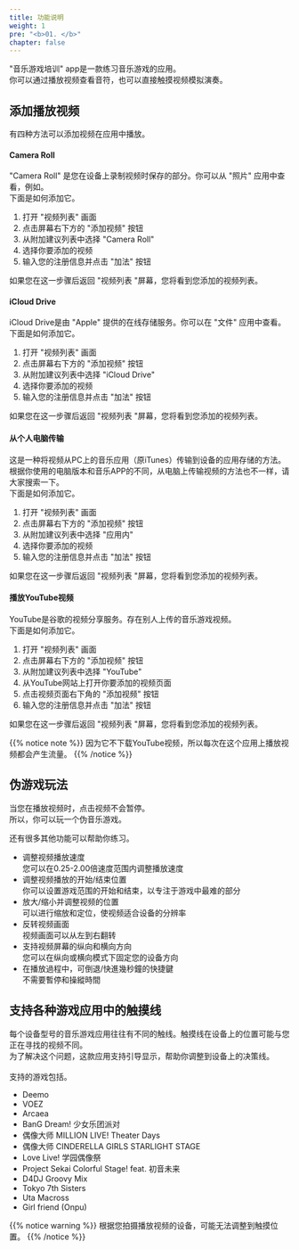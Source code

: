 ```yaml
---
title: 功能说明
weight: 1
pre: "<b>01. </b>"
chapter: false
---
```


"音乐游戏培训" app是一款练习音乐游戏的应用。<br>
你可以通过播放视频查看音符，也可以直接触摸视频模拟演奏。

## 添加播放视频

有四种方法可以添加视频在应用中播放。

#### Camera Roll

"Camera Roll" 是您在设备上录制视频时保存的部分。你可以从 "照片" 应用中查看，例如。<br>
下面是如何添加它。

1. 打开 "视频列表" 画面
2. 点击屏幕右下方的 "添加视频" 按钮
3. 从附加建议列表中选择 "Camera Roll"
4. 选择你要添加的视频
5. 输入您的注册信息并点击 "加法" 按钮

如果您在这一步骤后返回 "视频列表 "屏幕，您将看到您添加的视频列表。

#### iCloud Drive

iCloud Drive是由 "Apple" 提供的在线存储服务。你可以在 "文件" 应用中查看。<br>
下面是如何添加它。

1. 打开 "视频列表" 画面
2. 点击屏幕右下方的 "添加视频" 按钮
3. 从附加建议列表中选择 "iCloud Drive"
4. 选择你要添加的视频
5. 输入您的注册信息并点击 "加法" 按钮

如果您在这一步骤后返回 "视频列表 "屏幕，您将看到您添加的视频列表。

#### 从个人电脑传输

这是一种将视频从PC上的音乐应用（原iTunes）传输到设备的应用存储的方法。<br>
根据你使用的电脑版本和音乐APP的不同，从电脑上传输视频的方法也不一样，请大家搜索一下。<br>
下面是如何添加它。

1. 打开 "视频列表" 画面
2. 点击屏幕右下方的 "添加视频" 按钮
3. 从附加建议列表中选择 "应用内"
4. 选择你要添加的视频
5. 输入您的注册信息并点击 "加法" 按钮

如果您在这一步骤后返回 "视频列表 "屏幕，您将看到您添加的视频列表。

#### 播放YouTube视频

YouTube是谷歌的视频分享服务。存在别人上传的音乐游戏视频。<br>
下面是如何添加它。

1. 打开 "视频列表" 画面
2. 点击屏幕右下方的 "添加视频" 按钮
3. 从附加建议列表中选择 "YouTube"
4. 从YouTube网站上打开你要添加的视频页面
5. 点击视频页面右下角的 "添加视频" 按钮
6. 输入您的注册信息并点击 "加法" 按钮

如果您在这一步骤后返回 "视频列表 "屏幕，您将看到您添加的视频列表。

{{% notice note %}}
因为它不下载YouTube视频，所以每次在这个应用上播放视频都会产生流量。
{{% /notice %}}


## 伪游戏玩法

当您在播放视频时，点击视频不会暂停。<br>
所以，你可以玩一个伪音乐游戏。<br>

还有很多其他功能可以帮助你练习。

- 调整视频播放速度<br>您可以在0.25-2.00倍速度范围内调整播放速度
- 调整视频播放的开始/结束位置<br>你可以设置游戏范围的开始和结束，以专注于游戏中最难的部分
- 放大/缩小并调整视频的位置<br>可以进行缩放和定位，使视频适合设备的分辨率
- 反转视频画面<br>视频画面可以从左到右翻转
- 支持视频屏幕的纵向和横向方向<br>您可以在纵向或横向模式下固定您的设备方向
- 在播放過程中，可倒退/快進幾秒鐘的快捷鍵<br>不需要暫停和操縱時間

## 支持各种游戏应用中的触摸线

每个设备型号的音乐游戏应用往往有不同的触线。触摸线在设备上的位置可能与您正在寻找的视频不同。<br>
为了解决这个问题，这款应用支持引导显示，帮助你调整到设备上的决策线。<br><br>
支持的游戏包括。<br>

- Deemo
- VOEZ
- Arcaea
- BanG Dream! 少女乐团派对
- 偶像大师 MILLION LIVE! Theater Days
- 偶像大师 CINDERELLA GIRLS STARLIGHT STAGE
- Love Live! 学园偶像祭
- Project Sekai Colorful Stage! feat. 初音未来
- D4DJ Groovy Mix
- Tokyo 7th Sisters
- Uta Macross
- Girl friend (Onpu)

{{% notice warning %}}
根据您拍摄播放视频的设备，可能无法调整到触摸位置。
{{% /notice %}}